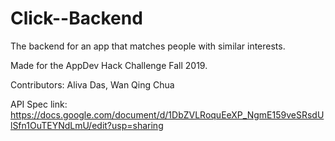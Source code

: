 # Click--Backend

 The backend for an app that matches people with similar interests.
 
 Made for the AppDev Hack Challenge Fall 2019.
 
 Contributors: Aliva Das, Wan Qing Chua
 
 API Spec link: 
 https://docs.google.com/document/d/1DbZVLRoquEeXP_NgmE159veSRsdUlSfn1OuTEYNdLmU/edit?usp=sharing


